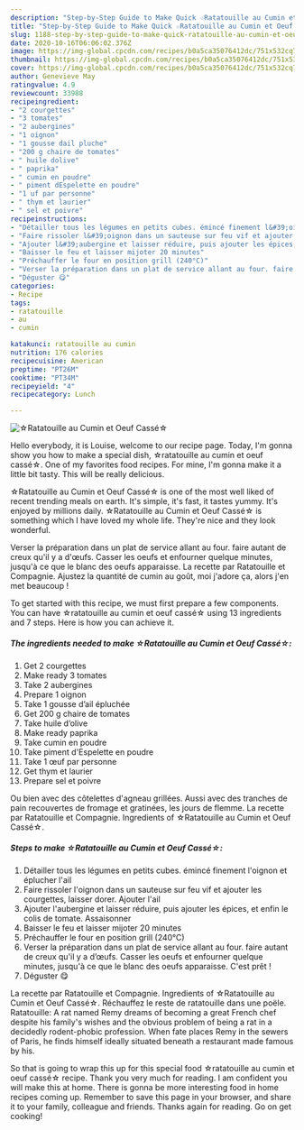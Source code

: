 ```yaml
---
description: "Step-by-Step Guide to Make Quick ☆Ratatouille au Cumin et Oeuf Cassé☆"
title: "Step-by-Step Guide to Make Quick ☆Ratatouille au Cumin et Oeuf Cassé☆"
slug: 1188-step-by-step-guide-to-make-quick-ratatouille-au-cumin-et-oeuf-casse
date: 2020-10-16T06:06:02.376Z
image: https://img-global.cpcdn.com/recipes/b0a5ca35076412dc/751x532cq70/☆ratatouille-au-cumin-et-oeuf-casse☆-photo-principale-de-la-recette.jpg
thumbnail: https://img-global.cpcdn.com/recipes/b0a5ca35076412dc/751x532cq70/☆ratatouille-au-cumin-et-oeuf-casse☆-photo-principale-de-la-recette.jpg
cover: https://img-global.cpcdn.com/recipes/b0a5ca35076412dc/751x532cq70/☆ratatouille-au-cumin-et-oeuf-casse☆-photo-principale-de-la-recette.jpg
author: Genevieve May
ratingvalue: 4.9
reviewcount: 33988
recipeingredient:
- "2 courgettes"
- "3 tomates"
- "2 aubergines"
- "1 oignon"
- "1 gousse dail pluche"
- "200 g chaire de tomates"
- " huile dolive"
- " paprika"
- " cumin en poudre"
- " piment dEspelette en poudre"
- "1 uf par personne"
- " thym et laurier"
- " sel et poivre"
recipeinstructions:
- "Détailler tous les légumes en petits cubes. émincé finement l&#39;oignon et éplucher l&#39;ail"
- "Faire rissoler l&#39;oignon dans un sauteuse sur feu vif et ajouter les courgettes, laisser dorer. Ajouter l&#39;ail"
- "Ajouter l&#39;aubergine et laisser réduire, puis ajouter les épices, et enfin le colis de tomate. Assaisonner"
- "Baisser le feu et laisser mijoter 20 minutes"
- "Préchauffer le four en position grill (240°C)"
- "Verser la préparation dans un plat de service allant au four. faire autant de creux qu&#39;il y a d’œufs. Casser les oeufs et enfourner quelque minutes, jusqu&#39;à ce que le blanc des oeufs apparaisse. C&#39;est prêt !"
- "Déguster 😋"
categories:
- Recipe
tags:
- ratatouille
- au
- cumin

katakunci: ratatouille au cumin 
nutrition: 176 calories
recipecuisine: American
preptime: "PT26M"
cooktime: "PT34M"
recipeyield: "4"
recipecategory: Lunch

---
```



![☆Ratatouille au Cumin et Oeuf Cassé☆](https://img-global.cpcdn.com/recipes/b0a5ca35076412dc/751x532cq70/☆ratatouille-au-cumin-et-oeuf-casse☆-photo-principale-de-la-recette.jpg)

Hello everybody, it is Louise, welcome to our recipe page. Today, I'm gonna show you how to make a special dish, ☆ratatouille au cumin et oeuf cassé☆. One of my favorites food recipes. For mine, I'm gonna make it a little bit tasty. This will be really delicious.

☆Ratatouille au Cumin et Oeuf Cassé☆ is one of the most well liked of recent trending meals on earth. It's simple, it's fast, it tastes yummy. It's enjoyed by millions daily. ☆Ratatouille au Cumin et Oeuf Cassé☆ is something which I have loved my whole life. They're nice and they look wonderful.

Verser la préparation dans un plat de service allant au four. faire autant de creux qu&#39;il y a d&#39;œufs. Casser les oeufs et enfourner quelque minutes, jusqu&#39;à ce que le blanc des oeufs apparaisse. La recette par Ratatouille et Compagnie. Ajustez la quantité de cumin au goût, moi j&#39;adore ça, alors j&#39;en met beaucoup !


To get started with this recipe, we must first prepare a few components. You can have ☆ratatouille au cumin et oeuf cassé☆ using 13 ingredients and 7 steps. Here is how you can achieve it.

<!--inarticleads1-->

##### The ingredients needed to make ☆Ratatouille au Cumin et Oeuf Cassé☆:

1. Get 2 courgettes
1. Make ready 3 tomates
1. Take 2 aubergines
1. Prepare 1 oignon
1. Take 1 gousse d’ail épluchée
1. Get 200 g chaire de tomates
1. Take  huile d’olive
1. Make ready  paprika
1. Take  cumin en poudre
1. Take  piment d&#39;Espelette en poudre
1. Take 1 œuf par personne
1. Get  thym et laurier
1. Prepare  sel et poivre


Ou bien avec des côtelettes d&#39;agneau grillées. Aussi avec des tranches de pain recouvertes de fromage et gratinées, les jours de flemme. La recette par Ratatouille et Compagnie. Ingredients of ☆Ratatouille au Cumin et Oeuf Cassé☆. 

<!--inarticleads2-->

##### Steps to make ☆Ratatouille au Cumin et Oeuf Cassé☆:

1. Détailler tous les légumes en petits cubes. émincé finement l&#39;oignon et éplucher l&#39;ail
1. Faire rissoler l&#39;oignon dans un sauteuse sur feu vif et ajouter les courgettes, laisser dorer. Ajouter l&#39;ail
1. Ajouter l&#39;aubergine et laisser réduire, puis ajouter les épices, et enfin le colis de tomate. Assaisonner
1. Baisser le feu et laisser mijoter 20 minutes
1. Préchauffer le four en position grill (240°C)
1. Verser la préparation dans un plat de service allant au four. faire autant de creux qu&#39;il y a d’œufs. Casser les oeufs et enfourner quelque minutes, jusqu&#39;à ce que le blanc des oeufs apparaisse. C&#39;est prêt !
1. Déguster 😋


La recette par Ratatouille et Compagnie. Ingredients of ☆Ratatouille au Cumin et Oeuf Cassé☆. Réchauffez le reste de ratatouille dans une poële. Ratatouille: A rat named Remy dreams of becoming a great French chef despite his family&#39;s wishes and the obvious problem of being a rat in a decidedly rodent-phobic profession. When fate places Remy in the sewers of Paris, he finds himself ideally situated beneath a restaurant made famous by his. 

So that is going to wrap this up for this special food ☆ratatouille au cumin et oeuf cassé☆ recipe. Thank you very much for reading. I am confident you will make this at home. There is gonna be more interesting food in home recipes coming up. Remember to save this page in your browser, and share it to your family, colleague and friends. Thanks again for reading. Go on get cooking!
